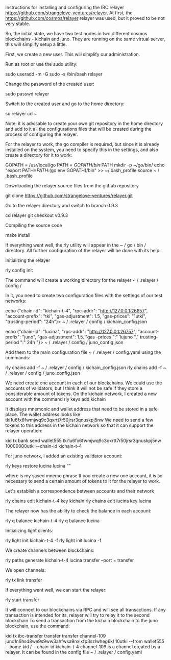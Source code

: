 Instructions for installing and configuring the IBC relayer https://github.com/strangelove-ventures/relayer. At first, the https://github.com/cosmos/relayer relayer was used, but it proved to be not very stable.

So, the initial state, we have two test nodes in two different cosmos blockchains - kichain and juno. They are running on the same virtual server, this will simplify setup a little.

First, we create a new user. This will simplify our administration.

Run as root or use the sudo utility:

sudo useradd -m -G sudo -s /bin/bash relayer

Change the password of the created user:

sudo passwd relayer

Switch to the created user and go to the home directory:

su relayer
cd ~

Note: it is advisable to create your own git repository in the home directory and add to it all the configurations files that will be created during the process of configuring the relayer.

For the relayer to work, the go compiler is required, but since it is already installed on the system, you need to specify this in the settings, and also create a directory for it to work:

GOPATH = /usr/local/go
PATH = $GOPATH/bin:$PATH
mkdir -p ~/go/bin/
echo "export PATH=$PATH:$(go env GOPATH)/bin" >> ~/.bash_profile
source ~ / .bash_profile

Downloading the relayer source files from the github repository

git clone https://github.com/strangelove-ventures/relayer.git

Go to the relayer directory and switch to branch 0.9.3

cd relayer
git checkout v0.9.3

Compiling the source code

make install

If everything went well, the rly utility will appear in the ~ / go / bin / directory.
All further configuration of the relayer will be done with its help.

Initializing the relayer

rly config init

The command will create a working directory for the relayer ~ / .relayer / config /

In it, you need to create two configuration files with the settings of our test networks:

echo {"chain-id": "kichain-t-4", "rpc-addr": "http://127.0.0.1:26657", "account-prefix": "tki", "gas-adjustment": 1.5, "gas-prices": "1utki", "trusting-period": "24h"}> ~ / .relayer / config / kichain_config.json

echo {"chain-id": "lucina", "rpc-addr": "http://127.0.0.1:26757", "account-prefix": "juno", "gas-adjustment": 1.5, "gas -prices ":" 1ujuno "," trusting-period ":" 24h "}> ~ / .relayer / config / juno_config.json

Add them to the main configuration file ~ / .relayer / config.yaml using the commands:

rly chains add -f ~ / .relayer / config / kichain_config.json
rly chains add -f ~ / .relayer / config / juno_config.json

We need create one account in each of our blockchains. We could use the accounts of validators, but I think it will not be safe if they store a considerable amount of tokens.
On the kichain network, I created a new account with the command
rly keys add kichain

It displays mnemonic and wallet address that need to be stored in a safe place. The wallet address looks like tki1u6fx6fwmjwq9c3qxrtt7r50jrsr3qnuskpj5nw
We need to send a few tokens to this address in the kichain network so that it can support the relayer operation:

kid tx bank send wallet555 tki1u6fx6fwmjwq9c3qxrtt7r50jrsr3qnuskpj5nw 10000000utki --chain-id kichain-t-4

For juno network, I added an existing validator account:

rly keys restore lucina lucina “<my mnemo phraze>”

where <my mnemo phraze> is my saved mnemo phrase
If you create a new one account, it is so necessary to send a certain amount of tokens to it for the relayer to work.

Let's establish a correspondence between accounts and their network

rly chains edit kichain-t-4 key kichain
rly chains edit lucina key lucina

The relayer now has the ability to check the balance in each account:

rly q balance kichain-t-4
rly q balance lucina

Initializing light clients:

rly light init kichain-t-4 -f
rly light init lucina -f

We create channels between blockchains:

rly paths generate kichain-t-4 lucina transfer –port = transfer

We open channels:

rly tx link transfer

If everything went well, we can start the relayer:

rly start transfer

It will connect to our blockchains via RPC and will see all transactions. If any transaction is intended for its, relayer will try to relay it to the second blockchain
To send a transaction from the kichain blockchain to the juno blockchain, use the command:

kid tx ibc-transfer transfer transfer channel-109 juno1n6hsd8we9s9ww3ahfwsa9nxlxfp3szlwheg6kl 10utki --from wallet555 --home kid / --chain-id kichain-t-4
channel-109 is a channel created by a relayer. It can be found in the config file ~ / .relayer / config.yaml
